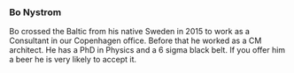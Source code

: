 ---
---
### Bo Nystrom

Bo crossed the Baltic from his native Sweden in 2015 to work as a Consultant in our Copenhagen office. Before that he worked as a CM architect. He has a PhD in Physics and a 6 sigma black belt. If you offer him a beer he is very likely to accept it.